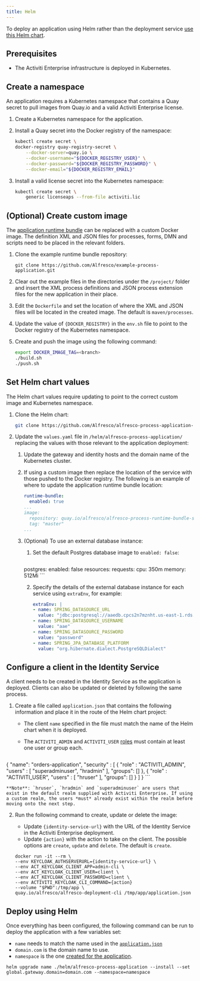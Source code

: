 ```yaml
---
title: Helm
---
```


To deploy an application using Helm rather than the deployment service [use this Helm chart](https://github.com/Alfresco/alfresco-process-application-deployment).  

## Prerequisites

* The Activiti Enterprise infrastructure is deployed in Kubernetes.

## Create a namespace

An application requires a Kubernetes namespace that contains a Quay secret to pull images from Quay.io and a valid Activiti Enterprise license.

1. Create a Kubernetes namespace for the application. 

2. Install a Quay secret into the Docker registry of the namespace: 

	```bash
	kubectl create secret \
	docker-registry quay-registry-secret \
		--docker-server=quay.io \
		--docker-username="${DOCKER_REGISTRY_USER}" \
		--docker-password="${DOCKER_REGISTRY_PASSWORD}" \
		--docker-email="${DOCKER_REGISTRY_EMAIL}"
	```
 
3. Install a valid license secret into the Kubernetes namespace:

	```bash
	kubectl create secret \
		generic licenseaps --from-file activiti.lic
	```

## (Optional) Create custom image 
The [application runtime bundle](https://github.com/Alfresco/example-process-application/tree/master/example-application-project/project) can be replaced with a custom Docker image. The definition XML and JSON files for processes, forms, DMN and scripts need to be placed in the relevant folders.

1. Clone the example runtime bundle repository:

	```
	git clone https://github.com/Alfresco/example-process-application.git
	```

2. Clear out the example files in the directories under the `/project/` folder and insert the XML process definitions and JSON process extension files for the new application in their place. 

3. Edit the `Dockerfile` and set the location of where the XML and JSON files will be located in the created image. The default is `maven/processes`.

4. Update the value of `{DOCKER_REGISTRY}` in the `env.sh` file to point to the Docker registry of the Kubernetes namespace. 

5. Create and push the image using the following command: 

	```bash
	export DOCKER_IMAGE_TAG=<branch>
	./build.sh
	./push.sh
	```

## Set Helm chart values
The Helm chart values require updating to point to the correct custom image and Kubernetes namespace.

1. Clone the Helm chart: 

	```bash
	git clone https://github.com/Alfresco/alfresco-process-application-deployment
	```
	
2. Update the `values.yaml` file in `/helm/alfresco-process-application/` replacing the values with those relevant to the application deployment: 

	1. Update the gateway and identity hosts and the domain name of the Kubernetes cluster.

	2. If using a custom image then replace the location of the service with those pushed to the Docker registry. The following is an example of where to update the application runtime bundle location: 

		```yaml
    	runtime-bundle:
  		  enabled: true
  		...
  		image:
    	  repository: quay.io/alfresco/alfresco-process-runtime-bundle-service
    	  tag: "master"
  		...
		```
	
	3. (Optional) To use an external database instance:	
		1. Set the default Postgres database image to `enabled: false`: 
		
			```yaml
		postgres:
  		  enabled: false
  		resources:
    	  requests:
		  cpu: 350m
      	  memory: 512Mi
  			```
  			
		2. Specify the details of the external database instance for each service using `extraEnv`, for example:

			```yaml
		  	extraEnv: |
			- name: SPRING_DATASOURCE_URL
  	  		  value: "jdbc:postgresql://aaedb.cpcs2n7mznht.us-east-1.rds.amazonaws.com:5432/aaedb"
			- name: SPRING_DATASOURCE_USERNAME
  	  		  value: "aae"
			- name: SPRING_DATASOURCE_PASSWORD
  	  		  value: "password"
			- name: SPRING_JPA_DATABASE_PLATFORM
  	  		  value: "org.hibernate.dialect.PostgreSQLDialect"
  			```

## Configure a client in the Identity Service 
A client needs to be created in the Identity Service as the application is deployed. Clients can also be updated or deleted by following the same process. 

1. Create a file called `application.json` that contains the following information and place it in the route of the Helm chart project: 

	* The client `name` specified in the file must match the name of the Helm chart when it is deployed. 
	
	* The `ACTIVITI_ADMIN` and `ACTIVITI_USER` [roles](../identity/README.md) must contain at least one user or group each. 

	```json
{
	"name": "orders-application",
	"security" : [ {
		"role" : "ACTIVITI_ADMIN",
		"users" : [ "superadminuser", "hradmin" ],
		"groups": []
  		}, 
  		{
		"role" : "ACTIVITI_USER",
		"users" : [ "hruser" ],
		"groups": []
  		}
	]
}
	```
	
	**Note**: `hruser`, `hradmin` and `superadminuser` are users that exist in the default realm supplied with Activiti Enterprise. If using a custom realm, the users *must* already exist within the realm before moving onto the next step. 

2. Run the following command to create, update or delete the image:

	* Update `{identity-service-url}` with the URL of the Identity Service in the Activiti Enterprise deployment.
	* Update `{action}` with the action to take on the client. The possible options are `create`, `update` and `delete`. The default is `create`. 

	```docker
	docker run -it --rm \
 	--env KEYCLOAK_AUTHSERVERURL={identity-service-url} \
  	--env ACT_KEYCLOAK_CLIENT_APP=admin-cli \
  	--env ACT_KEYCLOAK_CLIENT_USER=client \
  	--env ACT_KEYCLOAK_CLIENT_PASSWORD=client \
  	--env ACTIVITI_KEYCLOAK_CLI_COMMAND={action}
  	--volume "$PWD":/tmp/app \
  	quay.io/alfresco/alfresco-deployment-cli /tmp/app/application.json
	```
	
## Deploy using Helm
Once everything has been configured, the following command can be run to deploy the application with a few variables set:

* `name` needs to match the name used in the [`application.json`](#create-a-keycloak-client-in-the-identity-service)
* `domain.com` is the domain name to use. 
* `namespace` is the one [created for the application](#create-a-namespace).

```
helm upgrade name ./helm/alfresco-process-application --install --set global.gateway.domain=domain.com --namespace=namespace
```

